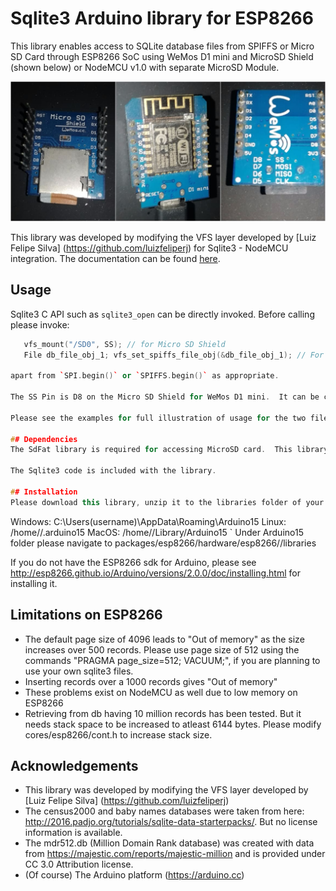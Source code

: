 # Sqlite3 Arduino library for ESP8266
This library enables access to SQLite database files from SPIFFS or Micro SD Card through ESP8266 SoC using WeMos D1 mini and MicroSD Shield (shown below) or NodeMCU v1.0 with separate MicroSD Module.

![](d1_mini_msd_shield_strip.png?raw=true)

This library was developed by modifying the VFS layer developed by [Luiz Felipe Silva] (https://github.com/luizfeliperj) for Sqlite3 - NodeMCU integration.  The documentation can be found [here](https://nodemcu.readthedocs.io/en/master/en/modules/sqlite3/).

## Usage
Sqlite3 C API such as `sqlite3_open` can be directly invoked. Before calling please invoke:

```c++
   vfs_mount("/SD0", SS); // for Micro SD Shield
   File db_file_obj_1; vfs_set_spiffs_file_obj(&db_file_obj_1); // For SPIFFS

apart from `SPI.begin()` or `SPIFFS.begin()` as appropriate.

The SS Pin is D8 on the Micro SD Shield for WeMos D1 mini.  It can be changed accordingly.

Please see the examples for full illustration of usage for the two file systems.

## Dependencies
The SdFat library is required for accessing MicroSD card.  This library can be donwloaded from https://github.com/greiman/SdFat.

The Sqlite3 code is included with the library.

## Installation
Please download this library, unzip it to the libraries folder of your ESP8266 sdk location. The location varies according to your OS.  For example, it is usually found in the following locations:
```
Windows: C:\Users\(username)\AppData\Roaming\Arduino15
Linux: /home/<username>/.arduino15
MacOS: /home/<username>/Library/Arduino15
`
Under Arduino15 folder please navigate to packages/esp8266/hardware/esp8266/<version>/libraries

If you do not have the ESP8266 sdk for Arduino, please see http://esp8266.github.io/Arduino/versions/2.0.0/doc/installing.html for installing it.

## Limitations on ESP8266
* The default page size of 4096 leads to "Out of memory" as the size increases over 500 records. Please use page size of 512 using the commands "PRAGMA page_size=512; VACUUM;", if you are planning to use your own sqlite3 files.
* Inserting records over a 1000 records gives "Out of memory"
* These problems exist on NodeMCU as well due to low memory on ESP8266
* Retrieving from db having 10 million records has been tested. But it needs stack space to be increased to atleast 6144 bytes.  Please modify cores/esp8266/cont.h to increase stack size.

## Acknowledgements
* This library was developed by modifying the VFS layer developed by [Luiz Felipe Silva] (https://github.com/luizfeliperj)
* The census2000 and baby names databases were taken from here: http://2016.padjo.org/tutorials/sqlite-data-starterpacks/. But no license information is available.
* The mdr512.db (Million Domain Rank database) was created with data from https://majestic.com/reports/majestic-million and is provided under CC 3.0 Attribution license.
* (Of course) The Arduino platform (https://arduino.cc)
